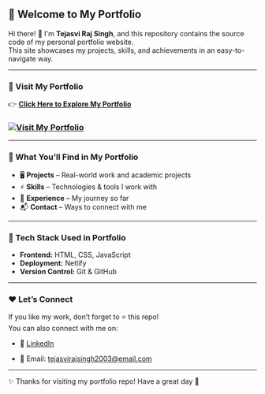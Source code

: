 ## 🌟 Welcome to My Portfolio  

Hi there! 👋 I'm **Tejasvi Raj Singh**, and this repository contains the source code of my personal portfolio website.  
This site showcases my projects, skills, and achievements in an easy-to-navigate way.  

---

### 🔗 Visit My Portfolio  
👉 [**Click Here to Explore My Portfolio**](https://tejasvimax.netlify.app)  

### [![Visit My Portfolio](https://img.shields.io/badge/🌐-Visit%20Portfolio-blue?style=for-the-badge)](https://tejasvimax.netlify.app)

---

###  📌 What You’ll Find in My Portfolio
- 🖥️ **Projects** – Real-world work and academic projects  
- ⚡ **Skills** – Technologies & tools I work with  
- 🎯 **Experience** – My journey so far  
- 📬 **Contact** – Ways to connect with me  

---

###  🚀 Tech Stack Used in Portfolio
- **Frontend:** HTML, CSS, JavaScript  
- **Deployment:** Netlify  
- **Version Control:** Git & GitHub  

---

###  ❤️ Let’s Connect
If you like my work, don’t forget to ⭐ this repo!  
You can also connect with me on:  

- 💼 [LinkedIn](https://www.linkedin.com/in/tejasvirajsingh)  
 
- 📧 Email: tejasvirajsingh2003@email.com  

---

✨ Thanks for visiting my portfolio repo! Have a great day 🚀

